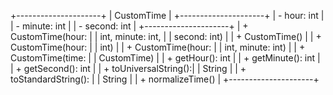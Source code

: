 +---------------------+
|     CustomTime      |
+---------------------+
| - hour: int         |
| - minute: int       |
| - second: int       |
+---------------------+
| + CustomTime(hour:  |
|   int, minute: int,  |
|   second: int)       |
| + CustomTime()       |
| + CustomTime(hour:   |
|   int)              |
| + CustomTime(hour:   |
|   int, minute: int)  |
| + CustomTime(time:   |
|   CustomTime)        |
| + getHour(): int     |
| + getMinute(): int   |
| + getSecond(): int   |
| + toUniversalString():|
|   String            |
| + toStandardString(): |
|   String            |
| + normalizeTime()    |
+---------------------+
